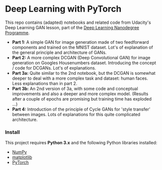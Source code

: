 # Deep Learning with PyTorch

This repo contains (adapted) notebooks and related code from Udacity's Deep Learning GAN lesson, part of the [Deep Learning Nanodegree Programme](https://www.udacity.com/course/deep-learning-nanodegree--nd101).

* **Part 1:** A simple GAN for image generation made of two feedforward components and trained on the MNIST dataset. Lot's of explanation of the general principle and architecture of GANs.
* **Part 2:** A more complex DCGAN (Deep Convolutional GAN) for image generation on Googles Housenumbers dataset. Introducing the concept / code for DCGANs. Lot's of explanations.
* **Part 3a:** Quite similar to the 2nd notebook, but the DCGAN is somewhat deeper to deal with a more complex task and dataset: human faces. Less explanations than in part 2.
* **Part 3b:** An 2nd version of 3a, with some code and conceptual improvements and also a deeper and more complex model. (Results after a couple of epochs are promising but training time has exploded ...)
* **Part 4:** Introduction of the principle of Cycle GANs for 'style transfer' between images. Lots of explanations for this quite complicated architecture.


### Install

This project requires **Python 3.x** and the following Python libraries installed:

- [NumPy](http://www.numpy.org/)
- [matplotlib](http://matplotlib.org/)
- [PyTorch](http://pytorch.org)